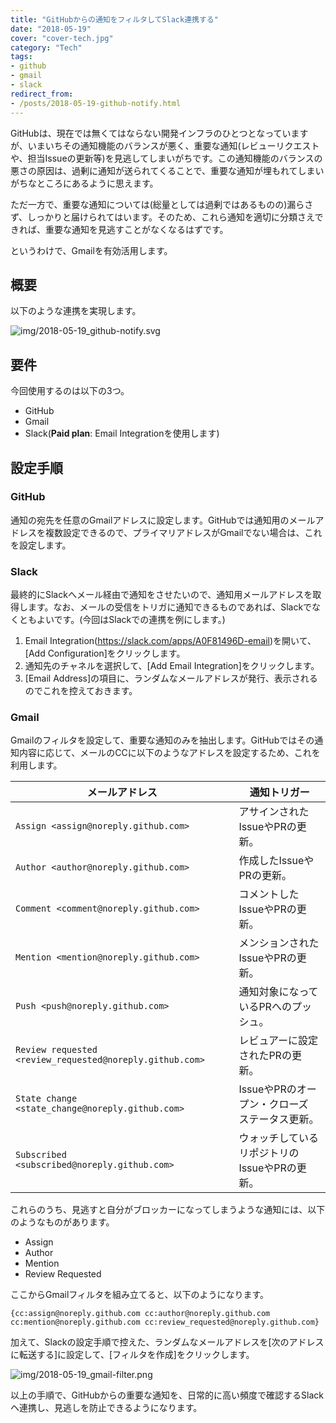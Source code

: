```yaml
---
title: "GitHubからの通知をフィルタしてSlack連携する"
date: "2018-05-19"
cover: "cover-tech.jpg"
category: "Tech"
tags:
- github
- gmail
- slack
redirect_from:
- /posts/2018-05-19-github-notify.html
---
```


GitHubは、現在では無くてはならない開発インフラのひとつとなっていますが、いまいちその通知機能のバランスが悪く、重要な通知(レビューリクエストや、担当Issueの更新等)を見逃してしまいがちです。この通知機能のバランスの悪さの原因は、過剰に通知が送られてくることで、重要な通知が埋もれてしまいがちなところにあるように思えます。

ただ一方で、重要な通知については(総量としては過剰ではあるものの)漏らさず、しっかりと届けられてはいます。そのため、これら通知を適切に分類さえできれば、重要な通知を見逃すことがなくなるはずです。

というわけで、Gmailを有効活用します。


## 概要
以下のような連携を実現します。

![img/2018-05-19_github-notify.svg](img/2018-05-19_github-notify.svg)

## 要件
今回使用するのは以下の3つ。

- GitHub
- Gmail
- Slack(**Paid plan**: Email Integrationを使用します)


## 設定手順
### GitHub
通知の宛先を任意のGmailアドレスに設定します。GitHubでは通知用のメールアドレスを複数設定できるので、プライマリアドレスがGmailでない場合は、これを設定します。


### Slack
最終的にSlackへメール経由で通知をさせたいので、通知用メールアドレスを取得します。なお、メールの受信をトリガに通知できるものであれば、Slackでなくともよいです。(今回はSlackでの連携を例にします。)

1. Email Integration(https://slack.com/apps/A0F81496D-email)を開いて、[Add Configuration]をクリックします。
2. 通知先のチャネルを選択して、[Add Email Integration]をクリックします。
3. [Email Address]の項目に、ランダムなメールアドレスが発行、表示されるのでこれを控えておきます。


### Gmail
Gmailのフィルタを設定して、重要な通知のみを抽出します。GitHubではその通知内容に応じて、メールのCCに以下のようなアドレスを設定するため、これを利用します。

| メールアドレス                                            | 通知トリガー                                      |
| -------------------------------------------------------- | ------------------------------------------------- |
| `Assign <assign@noreply.github.com>`                     | アサインされたIssueやPRの更新。               |
| `Author <author@noreply.github.com>`                     | 作成したIssueやPRの更新。                     |
| `Comment <comment@noreply.github.com>`                   | コメントしたIssueやPRの更新。                 |
| `Mention <mention@noreply.github.com>`                   | メンションされたIssueやPRの更新。             |
| `Push <push@noreply.github.com>`                         | 通知対象になっているPRへのプッシュ。            |
| `Review requested <review_requested@noreply.github.com>` | レビュアーに設定されたPRの更新。                |
| `State change <state_change@noreply.github.com>`         | IssueやPRのオープン・クローズ ステータス更新。 |
| `Subscribed <subscribed@noreply.github.com>`             | ウォッチしているリポジトリのIssueやPRの更新。 |

これらのうち、見逃すと自分がブロッカーになってしまうような通知には、以下のようなものがあります。

- Assign
- Author
- Mention
- Review Requested

ここからGmailフィルタを組み立てると、以下のようになります。

`{cc:assign@noreply.github.com cc:author@noreply.github.com cc:mention@noreply.github.com cc:review_requested@noreply.github.com} `

加えて、Slackの設定手順で控えた、ランダムなメールアドレスを[次のアドレスに転送する]に設定して、[フィルタを作成]をクリックします。

![img/2018-05-19_gmail-filter.png](img/2018-05-19_gmail-filter.png)

以上の手順で、GitHubからの重要な通知を、日常的に高い頻度で確認するSlackヘ連携し、見逃しを防止できるようになります。
